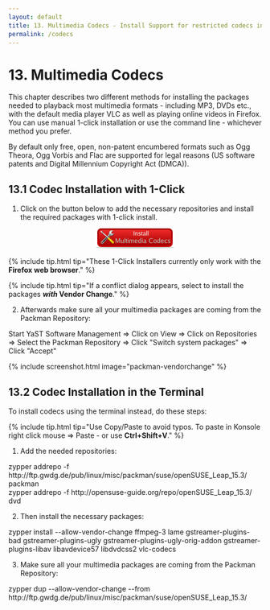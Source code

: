 ```yaml
---
layout: default
title: 13. Multimedia Codecs - Install Support for restricted codecs including MP3, DVD, WMA, WMV, MOV etc.
permalink: /codecs
---
```


# 13. Multimedia Codecs

This chapter describes two different methods for installing the packages needed to playback most multimedia formats - including MP3, DVDs etc., with the default media player VLC as well as playing online videos in Firefox. You can use manual 1-click installation or use the command line - whichever method you prefer.

By default only free, open, non-patent encumbered formats such as Ogg Theora, Ogg Vorbis and Flac are supported for legal reasons (US software patents and Digital Millennium Copyright Act (DMCA)).

## 13.1 Codec Installation with 1-Click

1) Click on the button below to add the necessary repositories and install the required packages with 1-click install.

<center><a href="https://opensuse-community.org/codecs-kde.ymp"><img src="images/oneclick/codecs.png" alt="ymp" class="pic" /></a></center>

{% include tip.html tip="These 1-Click Installers currently only work with the **Firefox web browser**." %}

{% include tip.html tip="If a conflict dialog appears, select to install the packages **_with_ Vendor Change**." %}

2) Afterwards make sure all your multimedia packages are coming from the Packman Repository:

<div class="path">Start YaST Software Management => Click on View => Click on Repositories => Select the Packman Repository => Click "Switch system packages" => Click "Accept"</div>

{% include screenshot.html image="packman-vendorchange" %}

## 13.2 Codec Installation in the Terminal

To install codecs using the terminal instead, do these steps:

{% include tip.html tip="Use Copy/Paste to avoid typos. To paste in Konsole right click mouse => Paste - or use **Ctrl+Shift+V**." %}

1) Add the needed repositories:

<div class="clroot">zypper addrepo -f http://ftp.gwdg.de/pub/linux/misc/packman/suse/openSUSE_Leap_15.3/ packman</div>
<div class="clroot">zypper addrepo -f http://opensuse-guide.org/repo/openSUSE_Leap_15.3/ dvd</div>

2) Then install the necessary packages:

<div class="clroot">zypper install --allow-vendor-change ffmpeg-3 lame gstreamer-plugins-bad gstreamer-plugins-ugly gstreamer-plugins-ugly-orig-addon gstreamer-plugins-libav libavdevice57 libdvdcss2 vlc-codecs</div>

3) Make sure all your multimedia packages are coming from the Packman Repository:

<div class="clroot">zypper dup --allow-vendor-change --from http://ftp.gwdg.de/pub/linux/misc/packman/suse/openSUSE_Leap_15.3/</div>
